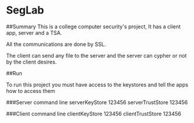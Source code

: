 # SegLab
##Summary
This is a college computer security's project, It has a client app, server and a TSA.

All the communications are done by SSL.

The client can send any file to the server and the server can cypher or not by the client desires.

##Run

To run this project you must have access to the keystores and tell the apps how to access them

###Server command line
serverKeyStore 123456 serverTrustStore 123456

###Client command line
clientKeyStore 123456 clientTrustStore 123456
